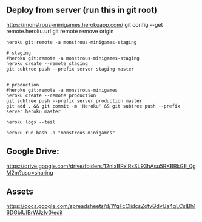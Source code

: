 ## Deploy from server (run this in git root)

https://monstrous-minigames.herokuapp.com/
git config --get remote.heroku.url
git remote remove origin

```
heroku git:remote -a monstrous-minigames-staging

# staging
#heroku git:remote -a monstrous-minigames-staging
heroku create --remote staging
git subtree push --prefix server staging master


# production
#heroku git:remote -a monstrous-minigames
heroku create --remote production
git subtree push --prefix server production master
git add . && git commit -m 'Heroku' && git subtree push --prefix server heroku master

heroku logs --tail

heroku run bash -a "monstrous-minigames"
```

## Google Drive:

https://drive.google.com/drive/folders/12nIxBRxiRxSL93hAsu5RKBRkGE_0gM2m?usp=sharing

## Assets

https://docs.google.com/spreadsheets/d/1YqFcClidcsZotvGdvUa4qLCsIBh16DGblUIBrWJzIv0/edit
